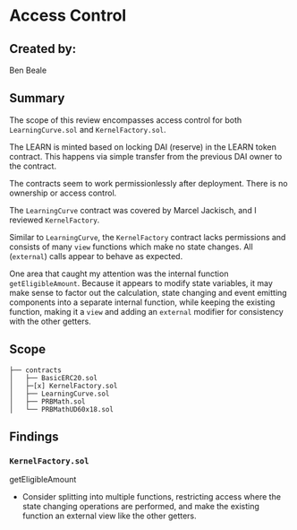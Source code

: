 # Access Control

## Created by:
Ben Beale

## Summary
The scope of this review encompasses access control for both `LearningCurve.sol` and `KernelFactory.sol`. 

The LEARN is minted based on locking DAI (reserve) in the LEARN token contract. 
This happens via simple transfer from the previous DAI owner to the contract.

The contracts seem to work permissionlessly after deployment.
There is no ownership or access control. 

The `LearningCurve` contract was covered by Marcel Jackisch, and I reviewed `KernelFactory`.
 
Similar to `LearningCurve`, the `KernelFactory` contract lacks permissions and consists of many `view` functions which make no state changes. All (`external`) calls appear to behave as expected.

One area that caught my attention was the internal function `getEligibleAmount`. Because it appears to modify state variables, it may make sense to factor out the calculation, state changing and event emitting components into a separate internal function, while keeping the existing function, making it a `view` and adding an `external` modifier for consistency with the other getters. 

## Scope
```
├── contracts
│   ├── BasicERC20.sol
│   ├─[x] KernelFactory.sol
│   ├── LearningCurve.sol
│   ├── PRBMath.sol
│   └── PRBMathUD60x18.sol
```
## Findings

### `KernelFactory.sol`
getEligibleAmount
- Consider splitting into multiple functions, restricting access where the state changing operations are performed, and make the existing function an external view like the other getters. 
